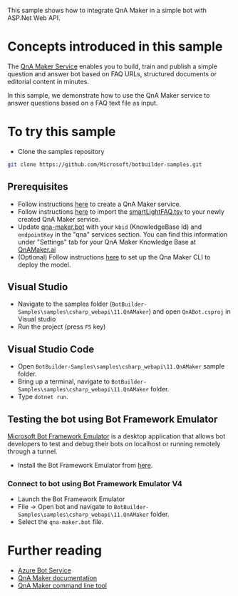 ﻿This sample shows how to integrate QnA Maker in a simple bot with ASP.Net Web API. 

# Concepts introduced in this sample
The [QnA Maker Service](https://www.qnamaker.ai) enables you to build, train and publish a simple question
and answer bot based on FAQ URLs, structured documents or editorial content in minutes.

In this sample, we demonstrate how to use the QnA Maker service to answer questions based on a FAQ text file as input.

# To try this sample

- Clone the samples repository
```bash
git clone https://github.com/Microsoft/botbuilder-samples.git
```

## Prerequisites
- Follow instructions [here](https://docs.microsoft.com/en-us/azure/cognitive-services/qnamaker/how-to/set-up-qnamaker-service-azure)
to create a QnA Maker service.
- Follow instructions [here](https://docs.microsoft.com/en-us/azure/cognitive-services/qnamaker/tutorials/migrate-knowledge-base) to import the [smartLightFAQ.tsv](CognitiveModels/smartLightFAQ.tsv) to your newly created QnA Maker service.
- Update [qna-maker.bot](qna-maker.bot) with your `kbid` (KnowledgeBase Id) and `endpointKey` in the "qna" services section. You can find this
information under "Settings" tab for your QnA Maker Knowledge Base at [QnAMaker.ai](https://www.qnamaker.ai)
- (Optional) Follow instructions [here](https://github.com/Microsoft/botbuilder-tools/tree/master/packages/QnAMaker) to set up the Qna Maker CLI to deploy the model.


## Visual Studio
- Navigate to the samples folder (`BotBuilder-Samples\samples\csharp_webapi\11.QnAMaker`) and open `QnABot.csproj` in Visual studio 
- Run the project (press `F5` key) 

## Visual Studio Code
- Open `BotBuilder-Samples\samples\csharp_webapi\11.QnAMaker` sample folder.
- Bring up a terminal, navigate to `BotBuilder-Samples\samples\csharp_webapi\11.QnAMaker` folder.
- Type `dotnet run`.

## Testing the bot using Bot Framework Emulator
[Microsoft Bot Framework Emulator](https://github.com/microsoft/botframework-emulator) is a desktop application that allows bot developers to test and debug their bots on localhost or running remotely through a tunnel.
- Install the Bot Framework Emulator from [here](https://aka.ms/botframeworkemulator).

### Connect to bot using Bot Framework Emulator **V4**
- Launch the Bot Framework Emulator
- File -> Open bot and navigate to `BotBuilder-Samples\samples\csharp_webapi\11.QnAMaker` folder.
- Select the `qna-maker.bot` file.

# Further reading
- [Azure Bot Service](https://docs.microsoft.com/en-us/azure/bot-service/bot-service-overview-introduction?view=azure-bot-service-4.0)
- [QnA Maker documentation](https://docs.microsoft.com/en-us/azure/cognitive-services/qnamaker/overview/overview)
- [QnA Maker command line tool](https://github.com/Microsoft/botbuilder-tools/tree/master/packages/QnAMaker)

